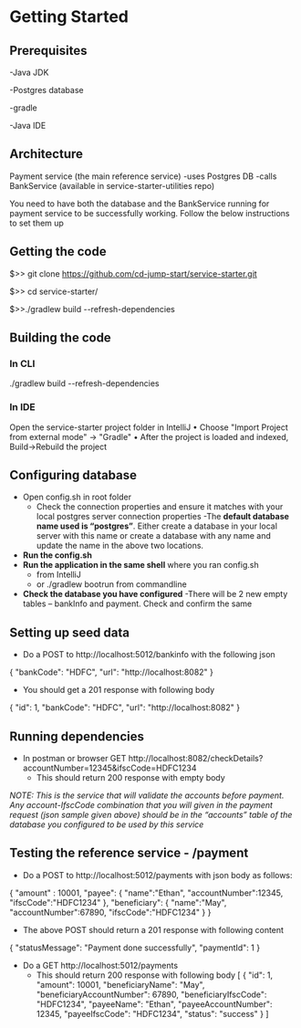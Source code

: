 # Getting Started
## Prerequisites
-Java JDK

-Postgres database

-gradle

-Java IDE

## Architecture
Payment service (the main reference service)
-uses Postgres DB
-calls BankService (available in service-starter-utilities repo)
 
You need to have both the database and the BankService running for payment service to be successfully working. 
Follow the below instructions to set them up

## Getting the code
$>> git clone https://github.com/cd-jump-start/service-starter.git

$>> cd service-starter/

$>>./gradlew build --refresh-dependencies

## Building the code
### In CLI
./gradlew build --refresh-dependencies

### In IDE
Open the service-starter project folder in IntelliJ
•	Choose "Import Project from external mode" -> "Gradle"
•	After the project is loaded and indexed, Build->Rebuild the project

## Configuring database
- Open config.sh in root folder
  - Check the connection properties and ensure it matches with your local postgres server connection properties
  -The **default database name used is “postgres”**. Either create a database in your local server with this name or create a database with any name and update the name in the above two locations.
- **Run the config.sh**
- **Run the application in the same shell** where you ran config.sh
  - from IntelliJ 
  - or ./gradlew bootrun from commandline
- **Check the database you have configured**
  -There will be 2 new empty tables – bankInfo and payment. Check and confirm the same

## Setting up seed data
- Do a POST to http://localhost:5012/bankinfo with the following json

{
	"bankCode": "HDFC",
	"url": "http://localhost:8082"
}

- You should get a 201 response with following body

{
    "id": 1,
    "bankCode": "HDFC",
    "url": "http://localhost:8082"
}

## Running dependencies
<Instructions here to get the bankservice docker and run>

- In postman or browser GET http://localhost:8082/checkDetails?accountNumber=12345&ifscCode=HDFC1234
  - This should return 200 response with empty body

*NOTE: This is the service that will validate the accounts before payment. Any account-IfscCode combination that you will given in the payment request (json sample given above) should be in the “accounts” table of the database you configured to be used by this service*

## Testing the reference service - /payment 
- Do a POST to http://localhost:5012/payments with json body as follows:

{
	"amount" : 10001,
	"payee": {
		"name":"Ethan",
		"accountNumber":12345,
		"ifscCode":"HDFC1234"
	},
	"beneficiary": {
		"name":"May",
		"accountNumber":67890,
		"ifscCode":"HDFC1234"
	}
}

  - The above POST should return a 201 response with following content

{
    "statusMessage": "Payment done successfully",
    "paymentId": 1
}

- Do a GET http://localhost:5012/payments
  - This should return 200 response with following body
  [
    {
        "id": 1,
        "amount": 10001,
        "beneficiaryName": "May",
        "beneficiaryAccountNumber": 67890,
        "beneficiaryIfscCode": "HDFC1234",
        "payeeName": "Ethan",
        "payeeAccountNumber": 12345,
        "payeeIfscCode": "HDFC1234",
        "status": "success"
    }
]



 


